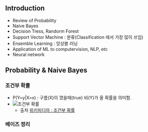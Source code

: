 ## Introduction


* Review of Probability
* Naive Bayes
* Decision Tress, Randorm Forest
* Support Vector Machine : 분류(Classification 에서 가장 많이 쓰임)
* Ensemble Learning : 앙상블 러닝
* Application of ML to computervision, NLP, etc
* Neural network

## Probability & Naive Bayes

### 조건부 확률

* P(Y=y|X=x) : 구름(X)이 꼈을때(true) 비(Y)가 올 확률을 의미함.
* ![ 조건부 확률 ](https://wikimedia.org/api/rest_v1/media/math/render/svg/c7f0ff7bcd50dd11514f9f02b1273dab360a4cef)
  - 출처 [위키피디아 : 조건부 확률](https://ko.wikipedia.org/wiki/%EC%A1%B0%EA%B1%B4%EB%B6%80_%ED%99%95%EB%A5%A0)

###  베이즈 정리
